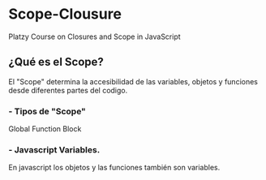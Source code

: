# Scope-Clousure

Platzy Course on Closures and Scope in JavaScript

## ¿Qué es el Scope?

El "Scope" determina la accesibilidad de las variables, objetos y funciones desde diferentes partes del codigo.

### - Tipos de "Scope"

Global
Function
Block

### - Javascript Variables.

En javascript los objetos y las funciones también son variables.
